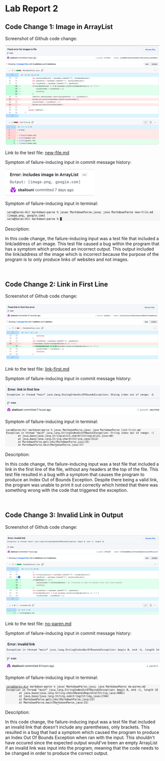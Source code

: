 # Lab Report 2

## **Code Change 1:** Image in ArrayList

Screenshot of Github code change:

![Image](report2-1.png)

Link to the test file: [new-file.md](https://github.com/sbailouni/markdown-parse/blob/72413d01f8421d1c198b69984f74f9d70118e736/new-file.md)

Symptom of failure-inducing input in commit message history: 

![Image](report2-3.png)

Symptom of failure-inducing input in terminal: 

![Image](report2-2.png)


Description:

In this code change, the failure-inducing input was a test file that included a link/address of an image. This test file caused a bug within the program that has a symptom which produced an incorrect output. This output included the link/address of the image which is incorrect because the purpose of the program is to only produce links of websites and not images. 

&nbsp; 

## **Code Change 2:** Link in First Line

Screenshot of Github code change:

![Image](report2-4.png)

Link to the test file: [link-first.md](https://github.com/sbailouni/markdown-parse/blob/61116f61acee495b1a6dea4c003b46f40e083a10/link-first.md)

Symptom of failure-inducing input in commit message history: 

![Image](report2-6.png)

Symptom of failure-inducing input in terminal: 

![Image](report2-5.png)

Description:

In this code change, the failure-inducing input was a test file that included a link in the first line of the file, without any headers at the top of the file. This test file resulted in a bug with a symptom that causes the program to produce an Index Out of Bounds Exception. Despite there being a valid link, the program was unable to print it out correctly which hinted that there was something wrong with the code that triggered the exception.

&nbsp; 

## **Code Change 3:** Invalid Link in Output

Screenshot of Github code change: 

![Image](report2-7.png)

Link to the test file: [no-paren.md](https://github.com/sbailouni/markdown-parse/blob/d73483b8084aa7437da25dbb534c5ce57841a110/no-paren.md)

Symptom of failure-inducing input in commit message history: 

![Image](report2-8.png)

Symptom of failure-inducing input in terminal: 

![Image](report2-9.png) 

Description:

In this code change, the failure-inducing input was a test file that included an invalid link that doesn't include any parentheses, only brackets. This resulted in a bug that had a symptom which caused the program to produce an Index Out Of Bounds Exception when ran with the input. This shouldn't have occured since the expected output would've been an empty ArrayList if an invalid link was input into the program, meaning that the code needs to be changed in order to produce the correct output.  